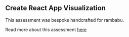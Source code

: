 ## Create React App Visualization

This assessment was bespoke handcrafted for rambabu.

Read more about this assessment [here](https://react.eogresources.com)
